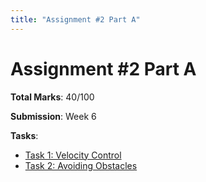 ```yaml
---
title: "Assignment #2 Part A"
---
```


# Assignment #2 Part A

**Total Marks**: 40/100

**Submission**: Week 6 

**Tasks**:

* [Task 1: Velocity Control](./task1.md)
* [Task 2: Avoiding Obstacles](./task2.md)